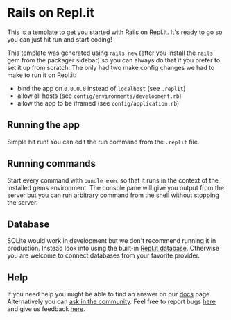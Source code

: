 # Rails on Repl.it

This is a template to get you started with Rails on Repl.it. It's ready to go so you can just hit run and start coding!

This template was generated using `rails new` (after you install the `rails` gem from the packager sidebar) so you can always do that if you prefer to set it up from scratch. The only had two make config changes we had to make to run it on Repl.it:

- bind the app on `0.0.0.0` instead of `localhost` (see `.replit`)
- allow all hosts (see `config/environments/development.rb`)
- allow the app to be iframed (see `config/application.rb`)

## Running the app

Simple hit run! You can edit the run command from the `.replit` file.

## Running commands

Start every command with `bundle exec` so that it runs in the context of the installed gems environment. The console pane will give you output from the server but you can run arbitrary command from the shell without stopping the server.

## Database

SQLite would work in development but we don't recommend running it in production. Instead look into using the built-in [Repl.it database](http://docs.repl.it/misc/database). Otherwise you are welcome to connect databases from your favorite provider. 

## Help

If you need help you might be able to find an answer on our [docs](https://docs.repl.it) page. Alternatively you can [ask in the community](https://repl.it/talk/ask). Feel free to report bugs [here](https://repl.it/bugs) and give us feedback [here](https://repl.it/feedback).




